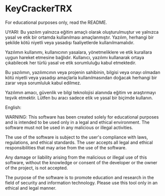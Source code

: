# KeyCrackerTRX
For educational purposes only, read the README. 

UYARI: Bu yazılım yalnızca eğitim amaçlı olarak oluşturulmuştur ve yalnızca yasal ve etik bir ortamda kullanılması amaçlanmıştır. Yazılım, herhangi bir şekilde kötü niyetli veya yasadışı faaliyetlerde kullanılmamalıdır.

Yazılımın kullanımı, kullanıcının yasalara, yönetmeliklere ve etik kurallara uygun hareket etmesine bağlıdır. Kullanıcı, yazılımı kullanarak ortaya çıkabilecek her türlü yasal ve etik sorumluluğu kabul etmektedir.

Bu yazılımın, yazılımcının veya projenin sahibinin, bilgisi veya onayı olmadan kötü niyetli veya yasadışı amaçlarla kullanılmasından doğacak herhangi bir zarar veya sorumluluk kabul edilmez.

Yazılımın amacı, güvenlik ve bilgi teknolojisi alanında eğitim ve araştırmayı teşvik etmektir. Lütfen bu aracı sadece etik ve yasal bir biçimde kullanın.

English:

WARNING: This software has been created solely for educational purposes and is intended to be used only in a legal and ethical environment. The software must not be used in any malicious or illegal activities.

The use of the software is subject to the user's compliance with laws, regulations, and ethical standards. The user accepts all legal and ethical responsibilities that may arise from the use of the software.

Any damage or liability arising from the malicious or illegal use of this software, without the knowledge or consent of the developer or the owner of the project, is not accepted.

The purpose of the software is to promote education and research in the field of security and information technology. Please use this tool only in an ethical and legal manner.
